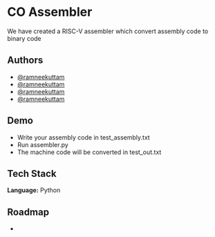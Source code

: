 
# CO Assembler

We have created a RISC-V assembler which convert assembly code to binary code 




## Authors

- [@ramneekuttam](https://www.github.com/ramneekuttam)
- [@ramneekuttam](https://www.github.com/ramneekuttam)
- [@ramneekuttam](https://www.github.com/ramneekuttam)
- [@ramneekuttam](https://www.github.com/ramneekuttam)

## Demo
- Write your assembly code in test_assembly.txt
- Run assembler.py
- The machine code will be converted in test_out.txt


## Tech Stack

**Language:** Python


## Roadmap

- 



